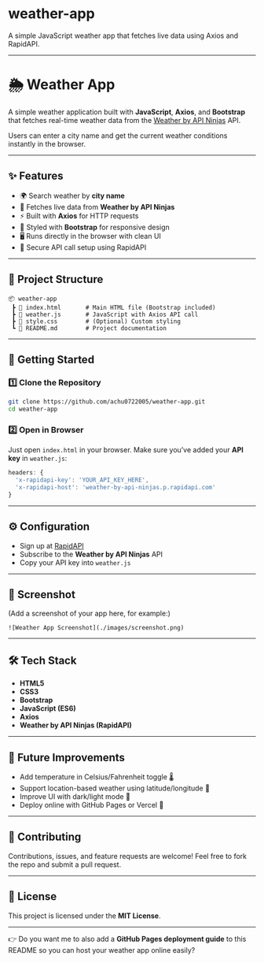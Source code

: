 # weather-app

A simple JavaScript weather app that fetches live data using Axios and RapidAPI.

---

# 🌦️ Weather App

A simple weather application built with **JavaScript**, **Axios**, and **Bootstrap** that fetches real-time weather data from the [Weather by API Ninjas](https://rapidapi.com/marketplace) API.

Users can enter a city name and get the current weather conditions instantly in the browser.

---

## ✨ Features

* 🌍 Search weather by **city name**
* 📡 Fetches live data from **Weather by API Ninjas**
* ⚡ Built with **Axios** for HTTP requests
* 🎨 Styled with **Bootstrap** for responsive design
* 🖥️ Runs directly in the browser with clean UI
* 🔑 Secure API call setup using RapidAPI

---

## 📂 Project Structure

```
📦 weather-app
 ┣ 📜 index.html       # Main HTML file (Bootstrap included)
 ┣ 📜 weather.js       # JavaScript with Axios API call
 ┣ 📜 style.css        # (Optional) Custom styling
 ┗ 📜 README.md        # Project documentation
```

---

## 🚀 Getting Started

### 1️⃣ Clone the Repository

```bash
git clone https://github.com/achu0722005/weather-app.git
cd weather-app
```

### 2️⃣ Open in Browser

Just open `index.html` in your browser.
Make sure you’ve added your **API key** in `weather.js`:

```js
headers: {
  'x-rapidapi-key': 'YOUR_API_KEY_HERE',
  'x-rapidapi-host': 'weather-by-api-ninjas.p.rapidapi.com'
}
```

---

## ⚙️ Configuration

* Sign up at [RapidAPI](https://rapidapi.com/)
* Subscribe to the **Weather by API Ninjas** API
* Copy your API key into `weather.js`

---

## 📸 Screenshot

(Add a screenshot of your app here, for example:)

```
![Weather App Screenshot](./images/screenshot.png)
```

---

## 🛠️ Tech Stack

* **HTML5**
* **CSS3**
* **Bootstrap**
* **JavaScript (ES6)**
* **Axios**
* **Weather by API Ninjas (RapidAPI)**

---

## 📌 Future Improvements

* Add temperature in Celsius/Fahrenheit toggle 🌡️
* Support location-based weather using latitude/longitude 📍
* Improve UI with dark/light mode 🎨
* Deploy online with GitHub Pages or Vercel 🚀

---

## 🤝 Contributing

Contributions, issues, and feature requests are welcome!
Feel free to fork the repo and submit a pull request.

---

## 📜 License

This project is licensed under the **MIT License**.

---

👉 Do you want me to also add a **GitHub Pages deployment guide** to this README so you can host your weather app online easily?
